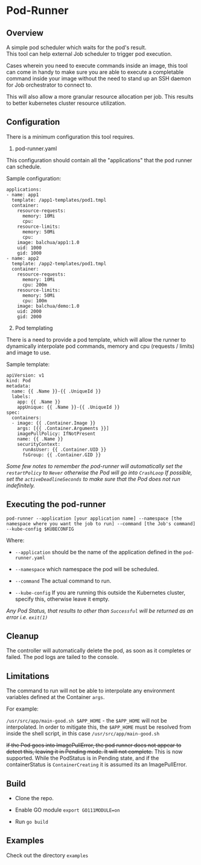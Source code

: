 # Pod-Runner

## Overview
A simple pod scheduler which waits for the pod's result.  
This tool can help external Job scheduler to trigger pod execution.

Cases wherein you need to execute commands inside an image, this tool can come in handy to make sure you are able to execute a completable command inside your image without the need to stand up an SSH daemon for Job orchestrator to connect to.

This will also allow a more granular resource allocation per job.  This results to better kubernetes cluster resource utilization.

## Configuration

There is a minimum configuration this tool requires.

1. pod-runner.yaml

This configuration should contain all the "applications" that the pod runner can schedule.

Sample configuration:

    applications:
    - name: app1
      template: /app1-templates/pod1.tmpl
      container:
        resource-requests:
          memory: 10Mi
          cpu: 
        resource-limits:
          memory: 50Mi
          cpu:
        image: balchua/app1:1.0
        uid: 1000
        gid: 1000
    - name: app2
      template: /app2-templates/pod1.tmpl
      container:
        resource-requests:
          memory: 10Mi
          cpu: 200m
        resource-limits:
          memory: 50Mi
          cpu: 100m
        image: balchua/demo:1.0
        uid: 2000
        gid: 2000

2. Pod templating

There is a need to provide a pod template, which will allow the runner to dynamically interpolate pod commands, memory and cpu (requests / limits) and image to use.

Sample template:

```
apiVersion: v1
kind: Pod
metadata:
  name: {{ .Name }}-{{ .UniqueId }}
  labels:
    app: {{ .Name }}
    appUnique: {{ .Name }}-{{ .UniqueId }}
spec:
  containers:
  - image: {{ .Container.Image }}
    args: [{{ .Container.Arguments }}]
    imagePullPolicy: IfNotPresent
    name: {{ .Name }}
    securityContext:
      runAsUser: {{ .Container.UID }}
      fsGroup: {{ .Container.GID }}
```

*Some few notes to remember the pod-runner will automatically set the `restartPolicy` to `Never` otherwise the Pod will go into `CrashLoop`  If possible, set the `activeDeadlineSeconds` to make sure that the Pod does not run indefinitely.*

## Executing the pod-runner



```
pod-runner --application [your application name] --namespace [the namespace where you want the job to run] --command [the Job's command] --kube-config $KUBECONFIG

```

Where:

* `--application` should be the name of the application defined in the `pod-runner.yaml`

* `--namespace` which namespace the pod will be scheduled.

* `--command` The actual command to run.

* `--kube-config`  If you are running this outside the Kubernetes cluster, specify this, otherwise leave it empty.

*Any Pod Status, that results to other than `Successful` will be returned as an error i.e. `exit(1)`*

## Cleanup

The controller will automatically delete the pod, as soon as it completes or failed.  The pod logs are tailed to the console.

## Limitations

The command to run will not be able to interpolate any environment variables defined at the Container `args`.

For example:

`/usr/src/app/main-good.sh $APP_HOME` - the `$APP_HOME` will not be interpolated.  In order to mitigate this,  the `$APP_HOME` must be resolved from inside the shell script, in this case `/usr/src/app/main-good.sh`

~~If the Pod goes into ImagePullError, the pod runner does not appear to detect this, leaving it in Pending mode.  It will not complete.~~
This is now supported.  While the PodStatus is in Pending state, and if the containerStatus is `ContainerCreating` it is assumed its an ImagePullError.


## Build

* Clone the repo.  

* Enable GO module  `export GO111MODULE=on`

* Run `go build`

## Examples

Check out the directory `examples`


    


